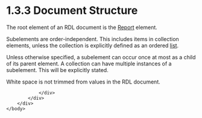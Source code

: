 <html dir="LTR" xmlns:mshelp="http://msdn.microsoft.com/mshelp" xmlns:ddue="http://ddue.schemas.microsoft.com/authoring/2003/5" xmlns:xlink="http://www.w3.org/1999/xlink" xmlns:tool="http://www.microsoft.com/tooltip">
    <head>
        <meta http-equiv="Content-Type" content="text/html; CHARSET=utf-8"></meta>
        <meta name="save" content="history"></meta>
        <title>1.3.3 Document Structure</title>
        <xml>
            <mshelp:toctitle title="1.3.3 Document Structure"></mshelp:toctitle>
            <mshelp:rltitle title="[MS-RDL]: Document Structure"></mshelp:rltitle>
            <mshelp:keyword index="A" term="7fb58e1b-7fff-4595-ba9f-5bbbd5ff3292"></mshelp:keyword>
            <mshelp:attr name="DCSext.ContentType" value="open specification"></mshelp:attr>
            <mshelp:attr name="AssetID" value="7fb58e1b-7fff-4595-ba9f-5bbbd5ff3292"></mshelp:attr>
            <mshelp:attr name="TopicType" value="kbRef"></mshelp:attr>
            <mshelp:attr name="DCSext.Title" value="[MS-RDL]: Document Structure" />
        </xml>
    </head>
    <body>
        <div id="header">
            <h1 class="heading">1.3.3 Document Structure</h1>
        </div>
        <div id="mainSection">
            <div id="mainBody">
                <div id="allHistory" class="saveHistory"></div>
                <div id="sectionSection0" class="section" name="collapseableSection">
                    

<p>The root element of an RDL document is the <a href="6bbaafec-020b-406c-b4e7-5e4318b616cb.md">Report</a> element.</p>

<p>Subelements are order-independent. This includes items in
collection elements, unless the collection is explicitly defined as an ordered <a href="b2482b3f-74ab-4ca8-a9e5-c07955011743.md#gt_04ce231e-214c-44fd-b7ba-7cc19eee79bf">list</a>.</p>

<p>Unless otherwise specified, a subelement can occur once at
most as a child of its parent element. A collection can have multiple instances
of a subelement. This will be explicitly stated.</p>

<p>White space is not trimmed from values in the RDL document.</p>


                </div>
            </div>
        </div>
    </body>
</html>